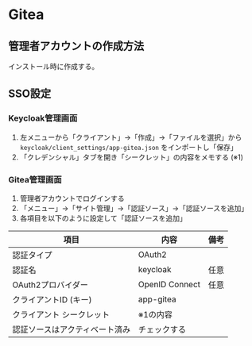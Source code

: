 # Gitea

## 管理者アカウントの作成方法

インストール時に作成する。

## SSO設定

### Keycloak管理画面

1. 左メニューから「クライアント」→「作成」→「ファイルを選択」から `keycloak/client_settings/app-gitea.json` をインポートし「保存」
2. 「クレデンシャル」タブを開き「シークレット」の内容をメモする (※1)

### Gitea管理画面

1. 管理者アカウントでログインする
2. 「メニュー」→「サイト管理」→「認証ソース」→「認証ソースを追加」
3. 各項目を以下のように設定して「認証ソースを追加」

| 項目                           | 内容           | 備考 |
| ------------------------------ | -------------- | ---- |
| 認証タイプ                     | OAuth2         |      |
| 認証名                         | keycloak       | 任意 |
| OAuth2プロバイダー             | OpenID Connect | 任意 |
| クライアントID (キー)          | app-gitea      |      |
| クライアント シークレット      | ※1の内容       |      |
| 認証ソースはアクティベート済み | チェックする   |      |
